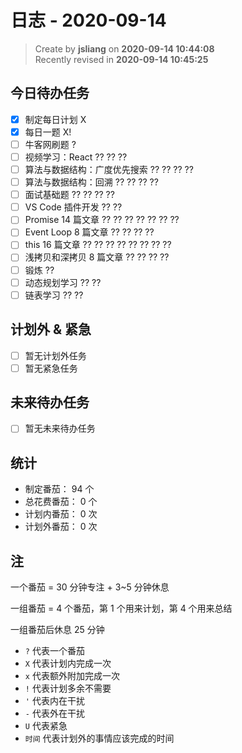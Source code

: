 日志 - 2020-09-14
===

> Create by **jsliang** on **2020-09-14 10:44:08**  
> Recently revised in **2020-09-14 10:45:25**

## 今日待办任务

* [x] 制定每日计划 X
* [x] 每日一题 X!
* [ ] 牛客网刷题 ?
* [ ] 视频学习：React ?? ?? ??
* [ ] 算法与数据结构：广度优先搜索 ?? ?? ?? ??
* [ ] 算法与数据结构：回溯 ?? ?? ?? ??
* [ ] 面试基础题 ?? ?? ?? ??
* [ ] VS Code 插件开发 ?? ??
* [ ] Promise 14 篇文章 ?? ?? ?? ?? ?? ?? ??
* [ ] Event Loop 8 篇文章 ?? ?? ?? ??
* [ ] this 16 篇文章 ?? ?? ?? ?? ?? ?? ?? ??
* [ ] 浅拷贝和深拷贝 8 篇文章 ?? ?? ?? ??
* [ ] 锻炼 ??
* [ ] 动态规划学习 ?? ??
* [ ] 链表学习 ?? ??

## 计划外 & 紧急

* [ ] 暂无计划外任务
* [ ] 暂无紧急任务

## 未来待办任务

* [ ] 暂无未来待办任务

## 统计

* 制定番茄： 94 个
* 总花费番茄： 0 个
* 计划内番茄： 0 次
* 计划外番茄： 0 次

## 注

一个番茄 = 30 分钟专注 + 3~5 分钟休息

一组番茄 = 4 个番茄，第 1 个用来计划，第 4 个用来总结

一组番茄后休息 25 分钟

* `?` 代表一个番茄
* `X` 代表计划内完成一次
* `x` 代表额外附加完成一次
* `!` 代表计划多余不需要
* `'` 代表内在干扰
* `-` 代表外在干扰
* `U` 代表紧急
* `时间` 代表计划外的事情应该完成的时间
